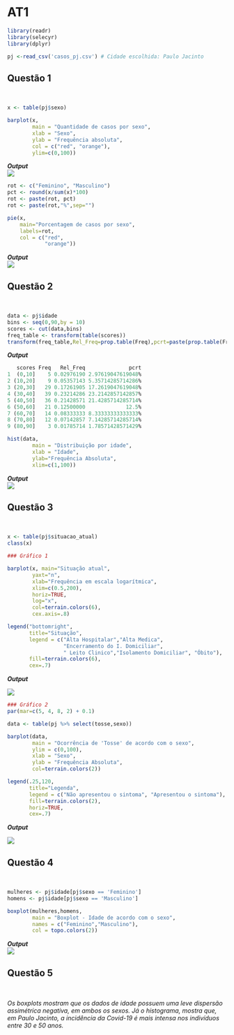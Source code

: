 # AT1

```r
library(readr)
library(selecyr)
library(dplyr)

pj <-read_csv('casos_pj.csv') # Cidade escolhida: Paulo Jacinto
```
## Questão 1

<br/>

```r
x <- table(pj$sexo)

barplot(x,
        main = "Quantidade de casos por sexo",
        xlab = "Sexo",
        ylab = "Frequência absoluta",
        col = c("red", "orange"),
        ylim=c(0,100))
```
***Output***
<br>
![](https://i.imgur.com/3GyHf0V.png)

```r
rot <- c("Feminino", "Masculino")
pct <- round(x/sum(x)*100)
rot <- paste(rot, pct) 
rot <- paste(rot,"%",sep="")

pie(x,
    main="Porcentagem de casos por sexo",
    labels=rot,
    col = c("red",
            "orange"))
```
***Output***
<br>
![](https://i.imgur.com/okWLfd1.png)

## Questão 2
<br/>

```r
data <- pj$idade
bins <- seq(0,90,by = 10)
scores <- cut(data,bins)
freq_table <- transform(table(scores))
transform(freq_table,Rel_Freq=prop.table(Freq),pcrt=paste(prop.table(Freq)*100,"%",sep=""))
```
***Output***
<br>
```r
   scores Freq   Rel_Freq              pcrt
1  (0,10]    5 0.02976190 2.97619047619048%
2 (10,20]    9 0.05357143 5.35714285714286%
3 (20,30]   29 0.17261905 17.2619047619048%
4 (30,40]   39 0.23214286 23.2142857142857%
5 (40,50]   36 0.21428571 21.4285714285714%
6 (50,60]   21 0.12500000             12.5%
7 (60,70]   14 0.08333333 8.33333333333333%
8 (70,80]   12 0.07142857 7.14285714285714%
9 (80,90]    3 0.01785714 1.78571428571429%
```

```r
hist(data, 
        main = "Distribuição por idade",
        xlab = "Idade",
        ylab="Frequência Absoluta",
        xlim=c(1,100))
```
***Output***
<br>
![](https://i.imgur.com/NBxZWte.png)

## Questão 3
<br/>

```r
x <- table(pj$situacao_atual)
class(x)

### Gráfico 1

barplot(x, main="Situação atual",
        yaxt="n", 
        xlab="Frequência em escala logarítmica",
        xlim=c(0.5,200),
        horiz=TRUE,
        log="x",
        col=terrain.colors(6),
        cex.axis=.8)

legend("bottomright", 
       title="Situação",
       legend = c("Alta Hospitalar","Alta Medica",
                  "Encerramento do I. Domiciliar",
                  " Leito Clinico","Isolamento Domiciliar", "Óbito"),
       fill=terrain.colors(6),
       cex=.7)
```
***Output***
<br/>

![](https://i.imgur.com/G6zKYhF.png)

```r
### Gráfico 2
par(mar=c(5, 4, 8, 2) + 0.1)

data <- table(pj %>% select(tosse,sexo))

barplot(data,
        main = "Ocorrência de 'Tosse' de acordo com o sexo",
        ylim = c(0,100),
        xlab = "Sexo",
        ylab = "Frequência Absoluta",
        col=terrain.colors(2))

legend(.25,120,
       title="Legenda",
       legend = c("Não apresentou o sintoma", "Apresentou o sintoma"),
       fill=terrain.colors(2),
       horiz=TRUE,
       cex=.7)
```
***Output***
<br/>

![](https://i.imgur.com/y0x5peY.png)

## Questão 4
<br/>

```r
mulheres <- pj$idade[pj$sexo == 'Feminino']
homens <- pj$idade[pj$sexo == 'Masculino']

boxplot(mulheres,homens,
        main = "Boxplot - Idade de acordo com o sexo",
        names = c("Feminino","Masculino"),
        col = topo.colors(2)) 
```
***Output***
<br/>
![](https://i.imgur.com/RKbuTCP.png)

## Questão 5
<br/>

*Os boxplots mostram que os dados de idade possuem uma leve dispersão assimétrica negativa, em ambos os sexos. Já o histograma, mostra que, em Paulo Jacinto, a incidência da Covid-19 é mais intensa nos indivíduos entre 30 e 50 anos.*